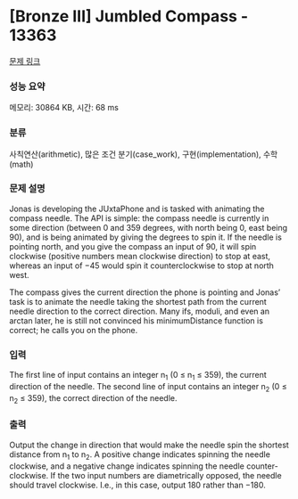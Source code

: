 # [Bronze III] Jumbled Compass - 13363 

[문제 링크](https://www.acmicpc.net/problem/13363) 

### 성능 요약

메모리: 30864 KB, 시간: 68 ms

### 분류

사칙연산(arithmetic), 많은 조건 분기(case_work), 구현(implementation), 수학(math)

### 문제 설명

<p>Jonas is developing the JUxtaPhone and is tasked with animating the compass needle. The API is simple: the compass needle is currently in some direction (between 0 and 359 degrees, with north being 0, east being 90), and is being animated by giving the degrees to spin it. If the needle is pointing north, and you give the compass an input of 90, it will spin clockwise (positive numbers mean clockwise direction) to stop at east, whereas an input of −45 would spin it counterclockwise to stop at north west.</p>

<p>The compass gives the current direction the phone is pointing and Jonas’ task is to animate the needle taking the shortest path from the current needle direction to the correct direction. Many ifs, moduli, and even an arctan later, he is still not convinced his minimumDistance function is correct; he calls you on the phone.</p>

### 입력 

 <p>The first line of input contains an integer n<sub>1</sub> (0 ≤ n<sub>1</sub> ≤ 359), the current direction of the needle. The second line of input contains an integer n<sub>2</sub> (0 ≤ n<sub>2</sub> ≤ 359), the correct direction of the needle.</p>

### 출력 

 <p>Output the change in direction that would make the needle spin the shortest distance from n<sub>1</sub> to n<sub>2</sub>. A positive change indicates spinning the needle clockwise, and a negative change indicates spinning the needle counter-clockwise. If the two input numbers are diametrically opposed, the needle should travel clockwise. I.e., in this case, output 180 rather than −180.</p>

